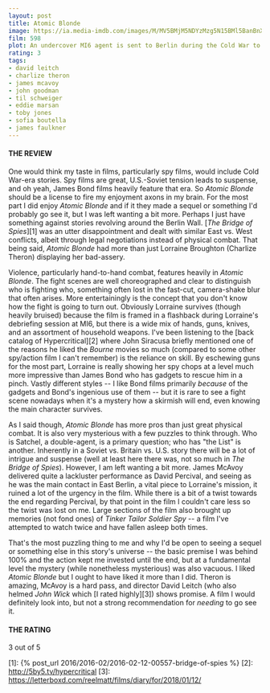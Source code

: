 ```yaml
---
layout: post
title: Atomic Blonde
image: https://ia.media-imdb.com/images/M/MV5BMjM5NDYzMzg5N15BMl5BanBnXkFtZTgwOTM2NDU1MjI@._V1_UX182_CR0,0,182,268_AL_.jpg
film: 598
plot: An undercover MI6 agent is sent to Berlin during the Cold War to investigate the murder of a fellow agent and recover a missing list of double agents.
rating: 3
tags:
- david leitch
- charlize theron
- james mcavoy
- john goodman
- til schweiger
- eddie marsan
- toby jones
- sofia boutella
- james faulkner
---
```


#### THE REVIEW
One would think my taste in films, particularly spy films, would include Cold War-era stories. Spy films are great, U.S.-Soviet tension leads to suspense, and oh yeah, James Bond films heavily feature that era. So *Atomic Blonde* should be a license to fire my enjoyment axons in my brain. For the most part I did enjoy *Atomic Blonde* and if it they made a sequel or something I'd probably go see it, but I was left wanting a bit more. Perhaps I just have something against stories revolving around the Berlin Wall. [*The Bridge of Spies*][1] was an utter disappointment and dealt with similar East vs. West conflicts, albeit through legal negotiations instead of physical combat. That being said, *Atomic Blonde* had more than just Lorraine Broughton (Charlize Theron) displaying her bad-assery.

Violence, particularly hand-to-hand combat, features heavily in *Atomic Blonde*. The fight scenes are well choreographed and clear to distinguish who is fighting who, something often lost in the fast-cut, camera-shake blur that often arises. More entertainingly is the concept that you don't know how the fight is going to turn out. Obviously Lorraine survives (though heavily bruised) because the film is framed in a flashback during Lorraine's debriefing session at MI6, but there is a wide mix of hands, guns, knives, and an assortment of household weapons. I've been listening to the [back catalog of Hypercritical][2] where John Siracusa briefly mentioned one of the reasons he liked the *Bourne* movies so much (compared to some other spy/action film I can't remember) is the reliance on skill. By eschewing guns for the most part, Lorraine is really showing her spy chops at a level much more impressive than James Bond who has gadgets to rescue him in a pinch. Vastly different styles -- I like Bond films primarily *because* of the gadgets and Bond's ingenious use of them -- but it is rare to see a fight scene nowadays when it's a mystery how a skirmish will end, even knowing the main character survives.

As I said though, *Atomic Blonde* has more pros than just great physical combat. It is also very mysterious with a few puzzles to think through. Who is Satchel, a double-agent, is a primary question; who has "the List" is another. Inherently in a Soviet vs. Britain vs. U.S. story there will be a lot of intrigue and suspense (well at least here there was, not so much in *The Bridge of Spies*). However, I am left wanting a bit more. James McAvoy delivered quite a lackluster performance as David Percival, and seeing as he was the main contact in East Berlin, a vital piece to Lorraine's mission, it ruined a lot of the urgency in the film. While there is a bit of a twist towards the end regarding Percival, by that point in the film I couldn't care less so the twist was lost on me. Large sections of the film also brought up memories (not fond ones) of *Tinker Tailor Soldier Spy* -- a film I've attempted to watch twice and have fallen asleep both times.

That's the most puzzling thing to me and why I'd be open to seeing a sequel or something else in this story's universe -- the basic premise I was behind 100% and the action kept me invested until the end, but at a fundamental level the mystery (while nonetheless mysterious) was also vacuous. I liked *Atomic Blonde* but I ought to have liked it more than I did. Theron is amazing, McAvoy is a hard pass, and director David Leitch (who also helmed *John Wick* which [I rated highly][3]) shows promise. A film I would definitely look into, but not a strong recommendation for *needing* to go see it.

#### THE RATING
3 out of 5

[1]: {% post_url 2016/2016-02/2016-02-12-00557-bridge-of-spies %}
[2]: http://5by5.tv/hypercritical
[3]: https://letterboxd.com/reelmatt/films/diary/for/2018/01/12/